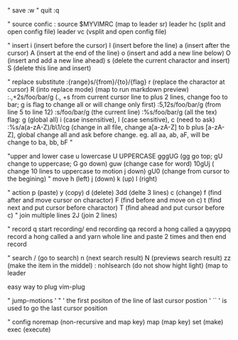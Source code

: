 " save
:w
" quit
:q

" source confic
: source $MYVIMRC<CR> (map to leader sr)
leader hc (split and open config file)
leader vc (vsplit and open config file)


" insert
i (insert before the cursor)
I (insert before the line)
a (insert after the cursor)
A (insert at the end of the line)
o (insert and add a new line below)
O (insert and add a new line ahead)
s (delete the current charactor and insert)
S (delete this line and insert)

" replace substitute
:{range}s/{from}/{to}/{flag}
r (replace the charactor at cursor)
R (into replace mode) 
	(map to run markdown preview)
:.,+2s/foo/bar/g (., +s from current cursor line to plus 2 lines, change foo to bar; g is flag to change all or will change only first)
:5,12s/foo/bar/g (from line 5 to line 12)
:s/foo/bar/g (the current line)
:%s/foo/bar/g (all the tex)
flag: g (global all) i (case insensitive), I (case sensitive), c (need to ask)
:%s/a\(a-zA-Z\)/b\1/cg (change in all file, change a[a-zA-Z] to b plus [a-zA-Z], global change all and ask before change. eg. all aa, ab, aF, will be change to ba, bb, bF
"

"upper and lower case
u lowercase
U UPPERCASE
gggUG (gg go top; gU change to uppercase; G go down)
guw (change case for word)
10gUj ( change 10 lines to uppercase to motion j down)
gU0 (change from cursor to the begining)
" move
h (left)
j (down)
k (up)
l (right)


" action
p (paste)
y (copy)
d (delete)
3dd (delte 3 lines)
c (change)
f (find after and move cursor on charactor)
F (find before and move on c)
t (find next and put cursor before charactor)
T (find ahead and put cursor before c)
" join multiple lines
2J (join 2 lines)


" record
q start recording/ end recording
qa record a hong called a
qayyppq record a hong called a and yarn whole line and paste 2 times and then end record

" search
/ (go to search)
n (next search result)
N (previews search result)
zz (make the item in the middel)
: nohlsearch (do not show hight light)
			(map to leader <CR>

easy way to plug vim-plug


" jump-motions
' " ' the first positon of the line of last cursor postion
' `` ' is used to go the last cursor position

" config
noremap (non-recursive and map key)
map (map key)
set (make)
exec (execute)

